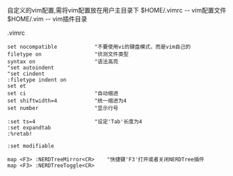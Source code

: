 自定义的vim配置,需将vim配置放在用户主目录下
$HOME/.vimrc -- vim配置文件
$HOME/.vim   -- vim插件目录

.vimrc

    set nocompatible            "不要使用vi的键盘模式，而是vim自己的
    filetype on                 "侦测文件类型
    syntax on                   "语法高亮
    "set autoindent 
    "set cindent 
    :filetype indent on     
    set et
    set ci                      "自动缩进
    set shiftwidth=4            "统一缩进为4
    set number                  "显示行号
    
    :set ts=4                   "设定'Tab'长度为4
    :set expandtab
    :%retab!
    
    :set modifiable
    
    map <F3> :NERDTreeMirror<CR>    "快捷键'F3'打开或者关闭NERDTree插件
    map <F3> :NERDTreeToggle<CR> 
